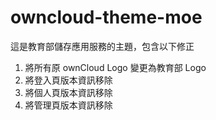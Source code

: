 # owncloud-theme-moe
這是教育部儲存應用服務的主題，包含以下修正

1. 將所有原 ownCloud Logo 變更為教育部 Logo
2. 將登入頁版本資訊移除
3. 將個人頁版本資訊移除
4. 將管理頁版本資訊移除
